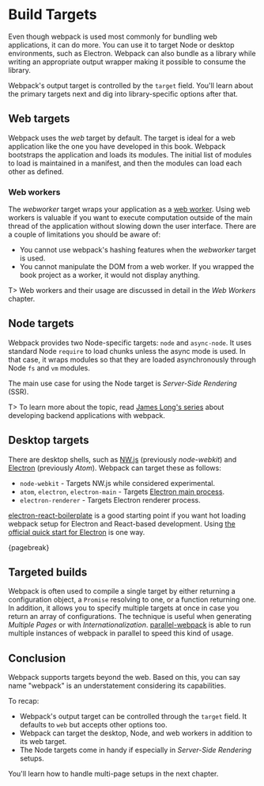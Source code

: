 # Build Targets

Even though webpack is used most commonly for bundling web applications, it can do more. You can use it to target Node or desktop environments, such as Electron. Webpack can also bundle as a library while writing an appropriate output wrapper making it possible to consume the library.

Webpack's output target is controlled by the `target` field. You'll learn about the primary targets next and dig into library-specific options after that.

## Web targets

Webpack uses the _web_ target by default. The target is ideal for a web application like the one you have developed in this book. Webpack bootstraps the application and loads its modules. The initial list of modules to load is maintained in a manifest, and then the modules can load each other as defined.

### Web workers

The _webworker_ target wraps your application as a [web worker](https://developer.mozilla.org/en-US/docs/Web/API/Web_Workers_API). Using web workers is valuable if you want to execute computation outside of the main thread of the application without slowing down the user interface. There are a couple of limitations you should be aware of:

- You cannot use webpack's hashing features when the _webworker_ target is used.
- You cannot manipulate the DOM from a web worker. If you wrapped the book project as a worker, it would not display anything.

T> Web workers and their usage are discussed in detail in the _Web Workers_ chapter.

## Node targets

Webpack provides two Node-specific targets: `node` and `async-node`. It uses standard Node `require` to load chunks unless the async mode is used. In that case, it wraps modules so that they are loaded asynchronously through Node `fs` and `vm` modules.

The main use case for using the Node target is _Server-Side Rendering_ (SSR).

T> To learn more about the topic, read [James Long's series](https://jlongster.com/Backend-Apps-with-Webpack--Part-I) about developing backend applications with webpack.

## Desktop targets

There are desktop shells, such as [NW.js](https://nwjs.io/) (previously _node-webkit_) and [Electron](http://electron.atom.io/) (previously _Atom_). Webpack can target these as follows:

- `node-webkit` - Targets NW.js while considered experimental.
- `atom`, `electron`, `electron-main` - Targets [Electron main process](https://github.com/electron/electron/blob/master/docs/tutorial/quick-start.md).
- `electron-renderer` - Targets Electron renderer process.

[electron-react-boilerplate](https://github.com/electron-react-boilerplate/electron-react-boilerplate) is a good starting point if you want hot loading webpack setup for Electron and React-based development. Using [the official quick start for Electron](https://github.com/electron/electron-quick-start) is one way.

{pagebreak}

## Targeted builds

Webpack is often used to compile a single target by either returning a configuration object, a `Promise` resolving to one, or a function returning one. In addition, it allows you to specify multiple targets at once in case you return an array of configurations. The technique is useful when generating _Multiple Pages_ or with _Internationalization_. [parallel-webpack](https://www.npmjs.com/package/parallel-webpack) is able to run multiple instances of webpack in parallel to speed this kind of usage.

## Conclusion

Webpack supports targets beyond the web. Based on this, you can say name "webpack" is an understatement considering its capabilities.

To recap:

- Webpack's output target can be controlled through the `target` field. It defaults to `web` but accepts other options too.
- Webpack can target the desktop, Node, and web workers in addition to its web target.
- The Node targets come in handy if especially in _Server-Side Rendering_ setups.

You'll learn how to handle multi-page setups in the next chapter.
